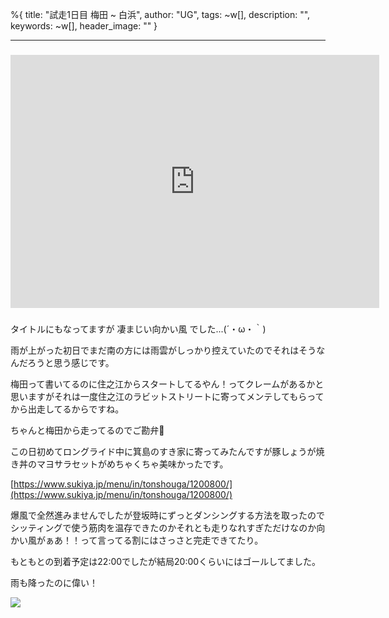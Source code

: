 %{
  title: "試走1日目 梅田 ~ 白浜",
  author: "UG",
  tags: ~w[],
  description: "",
  keywords: ~w[],
  header_image: ""
}

---
### <iframe allowtransparency="true" frameborder="0" height="405" scrolling="no" src="https://www.strava.com/activities/2646397325/embed/c6b4eac8ba91efe788c7fbfd5d6363958d0e3c36" width="590"></iframe>

###   
タイトルにもなってますが&nbsp;凄まじい向かい風&nbsp;でした...(´・ω・｀)  
  
雨が上がった初日でまだ南の方には雨雲がしっかり控えていたのでそれはそうなんだろうと思う感じです。  
  
梅田って書いてるのに住之江からスタートしてるやん！ってクレームがあるかと思いますがそれは一度住之江のラビットストリートに寄ってメンテしてもらってから出走してるからですね。  
  
ちゃんと梅田から走ってるのでご勘弁🙏  
  
この日初めてロングライド中に箕島のすき家に寄ってみたんですが豚しょうが焼き丼のマヨサラセットがめちゃくちゃ美味かったです。  
  
[https://www.sukiya.jp/menu/in/tonshouga/1200800/](https://www.sukiya.jp/menu/in/tonshouga/1200800/)  
  
爆風で全然進みませんでしたが登坂時にずっとダンシングする方法を取ったのでシッティングで使う筋肉を温存できたのかそれとも走りなれすぎただけなのか向かい風がぁあ！！って言ってる割にはさっさと完走できてたり。  
  
もともとの到着予定は22:00でしたが結局20:00くらいにはゴールしてました。  
  
雨も降ったのに偉い！  
  
[![](https://3.bp.blogspot.com/-vZGpN0Di89A/XWVoD78w47I/AAAAAAAABik/NBAB0nPL7cciv-raV5CFHWq7q_UUqvlaACK4BGAYYCw/s320/IMG_20190824_212426_461.jpg)](http://3.bp.blogspot.com/-vZGpN0Di89A/XWVoD78w47I/AAAAAAAABik/NBAB0nPL7cciv-raV5CFHWq7q_UUqvlaACK4BGAYYCw/s1600/IMG_20190824_212426_461.jpg)

### 

